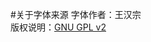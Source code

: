 #关于字体来源
字体作者：王汉宗  
版权说明：[GNU GPL v2](http://www.gnu.org/licenses/old-licenses/gpl-2.0.txt, "GNU GPLv2 TXT")

